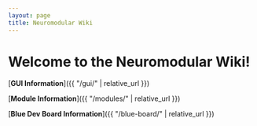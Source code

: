 ```yaml
---
layout: page
title: Neuromodular Wiki
---
```


# Welcome to the Neuromodular Wiki!

[**GUI Information**]({{ "/gui/" | relative_url }})

[**Module Information**]({{ "/modules/" | relative_url }})

[**Blue Dev Board Information**]({{ "/blue-board/" | relative_url }})

<!-- <div class="alignwrapper">
    <div class="alignleft">
        <a href='{{ "/modules/" | relative_url }}'><img src='{{ "/assets/img/index/modules.png" | relative_url }}' alt="modules" width="90%" /></a>
    </div>
    <div class="aligncenter">
        <a href='{{ "/blue-board/" | relative_url }}'><img src='{{ "/assets/img/index/blue-board.png" | relative_url }}' alt="blue board" width="90%" /></a>
    </div>
    <div class="alignright">
        <a href='{{ "/gui/" | relative_url }}'><img src='{{ "/assets/img/index/gui.png" | relative_url }}' alt="gui" width="90%" /></a>
    </div>
</div> -->